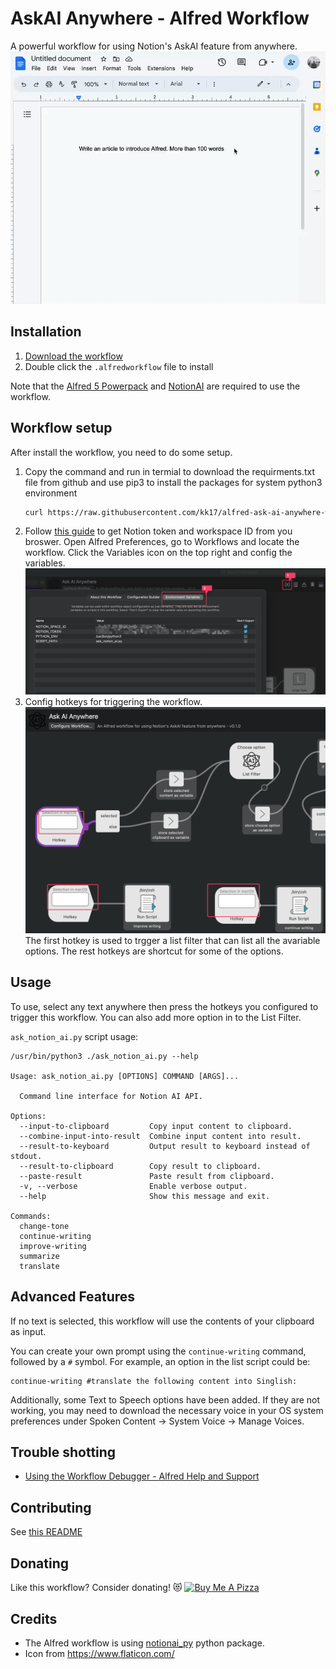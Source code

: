 # AskAI Anywhere - Alfred Workflow

A powerful workflow for using Notion's AskAI feature from anywhere.
![](docs/ask-ai-anywhere.gif)


## Installation

1. [Download the workflow](https://github.com/kk17/alfred-ask-ai-anywhere-workflow/releases/latest)
2. Double click the `.alfredworkflow` file to install

Note that the [Alfred 5 Powerpack](https://www.alfredapp.com/powerpack/) and [NotionAI](https://www.notion.so/product/ai) are required to use the workflow.

## Workflow setup
After install the workflow, you need to do some setup.

1. Copy the command and run in termial to download the requirments.txt file from github and use pip3 to install the packages for system python3 environment
    ```bash
    curl https://raw.githubusercontent.com/kk17/alfred-ask-ai-anywhere-workflow/main/requirements.txt | xargs -n 1 /usr/bin/pip3 install
    ```
2. Follow [this guide](https://github.com/Vaayne/notionai-py#get-notion-token-and-workspace-id) to get Notion token and workspace ID from you broswer.
Open Alfred Preferences, go to Workflows and locate the workflow. Click the Variables icon on the top right and config the variables.
![onfig-environment-variables](docs/config-environment-variables.png)
3. Config hotkeys for triggering the workflow.
![config-hotkeys](docs/config-hotkeys.png)
The first hotkey is used to trgger a list filter that can list all the avariable options.
The rest hotkeys are shortcut for some of the options.

## Usage
To use, select any text anywhere then press the hotkeys you configured to trigger this workflow. 
You can also add more option in to the List Filter.

`ask_notion_ai.py` script usage:
```
/usr/bin/python3 ./ask_notion_ai.py --help

Usage: ask_notion_ai.py [OPTIONS] COMMAND [ARGS]...

  Command line interface for Notion AI API.

Options:
  --input-to-clipboard         Copy input content to clipboard.
  --combine-input-into-result  Combine input content into result.
  --result-to-keyboard         Output result to keyboard instead of stdout.
  --result-to-clipboard        Copy result to clipboard.
  --paste-result               Paste result from clipboard.
  -v, --verbose                Enable verbose output.
  --help                       Show this message and exit.

Commands:
  change-tone
  continue-writing
  improve-writing
  summarize
  translate
```

## Advanced Features
If no text is selected, this workflow will use the contents of your clipboard as input. 

You can create your own prompt using the `continue-writing` command, followed by a `#` symbol. For example, an option in the list script could be:

```
continue-writing #translate the following content into Singlish:
```

Additionally, some Text to Speech options have been added. If they are not working, you may need to download the necessary voice in your OS system preferences under Spoken Content -> System Voice -> Manage Voices.

## Trouble shotting
- [Using the Workflow Debugger - Alfred Help and Support](https://www.alfredapp.com/help/workflows/advanced/debugger/)


## Contributing

See [this README](CONTRIBUTING.md)


## Donating

Like this workflow? Consider donating! 😻
<a href="https://www.buymeacoffee.com/kk17" target="_blank"><img src="https://cdn.buymeacoffee.com/buttons/v2/default-yellow.png" alt="Buy Me A Pizza" style="height: 60px !important;width: 217px !important;" ></a>


## Credits

- The Alfred workflow is using [notionai_py](https://github.com/Vaayne/notionai-py) python package.
- Icon from https://www.flaticon.com/